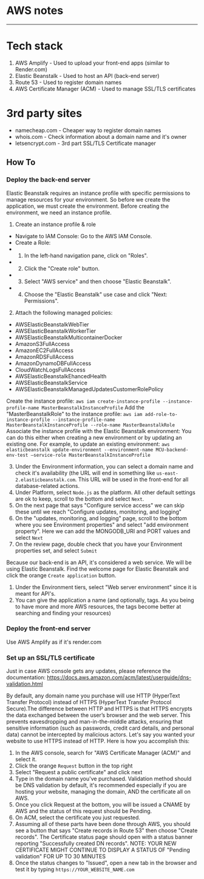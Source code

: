 # AWS notes

---

# Tech stack

1. AWS Amplify - Used to upload your front-end apps (similar to Render.com)
2. Elastic Beanstalk - Used to host an API (back-end server)
3. Route 53 - Used to register domain names
4. AWS Certificate Manager (ACM) - Used to manage SSL/TLS certificates

# 3rd party sites

- namecheap.com - Cheaper way to register domain names
- whois.com - Check information about a domain name and it's owner
- letsencrypt.com - 3rd part SSL/TLS Certificate manager

## How To

### Deploy the back-end server

Elastic Beanstalk requires an instance profile with specific permissions to manage resources for your environment. So before we create the application, we must create the environment. Before creating the environment, we need an instance profile.

1. Create an instance profile & role

- Navigate to IAM Console: Go to the AWS IAM Console.
- Create a Role:
- 1. In the left-hand navigation pane, click on "Roles".
- 2. Click the "Create role" button.
- 3. Select "AWS service" and then choose "Elastic Beanstalk".
- 4. Choose the "Elastic Beanstalk" use case and click "Next: Permissions".

2. Attach the following managed policies:

- AWSElasticBeanstalkWebTier
- AWSElasticBeanstalkWorkerTier
- AWSElasticBeanstalkMulticontainerDocker
- AmazonS3FullAccess
- AmazonEC2FullAccess
- AmazonRDSFullAccess
- AmazonDynamoDBFullAccess
- CloudWatchLogsFullAccess
- AWSElasticBeanstalkEhancedHealth
- AWSElasticBeanstalkService
- AWSElasticBeanstalkManagedUpdatesCustomerRolePolicy

Create the instance profile: `aws iam create-instance-profile --instance-profile-name MasterBeanstalkInstanceProfile`
Add the "MasterBeanstalkRole" to the instance profile: `aws iam add-role-to-instance-profile --instance-profile-name MasterBeanstalkInstanceProfile --role-name MasterBeanstalkRole`
Associate the instance profile with the Elastic Beanstalk environment:
You can do this either when creating a new environment or by updating an existing one.
For example, to update an existing environment: `aws elasticbeanstalk update-environment --environment-name MCU-backend-env-test —service-role MasterBeanstalkInstanceProfile`

3. Under the Environment information, you can select a domain name and check it's availability (the URL will end in something like `us-east-2.elasticbeanstalk.com`. This URL will be used in the front-end for all database-related actions.
4. Under Platform, select `Node.js` as the platform. All other default settings are ok to keep, scroll to the bottom and select `Next`.
5. On the next page that says "Configure service access" we can skip these until we reach "Configure updates, monitoring, and logging"
6. On the "updates, monitoring, and logging" page, scroll to the bottom where you see Environment properties" and select "add environment property". Here we can add the MONGODB_URI and PORT values and select `Next`
7. On the review page, double check that you have your Environment properties set, and select `Submit`

Because our back-end is an API, it's considered a web service. We will be using Elastic Beanstalk. Find the welcome page for Elastic Beanstalk and click the orange `Create application` button.

1. Under the Environment tiers, select "Web server environment" since it is meant for API's.
2. You can give the application a name (and optionally, tags. As you being to have more and more AWS resources, the tags become better at searching and finding your resources)

### Deploy the front-end server

Use AWS Amplify as if it's render.com

### Set up an SSL/TLS certificate

Just in case AWS console gets any updates, please reference the documentation: https://docs.aws.amazon.com/acm/latest/userguide/dns-validation.html

By default, any domain name you purchase will use HTTP (HyperText Transfer Protocol) instead of HTTPS (HyperText Transfer Protocol Secure).The difference between HTTP and HTTPS is that HTTPS encrypts the data exchanged between the user’s browser and the web server. This prevents eavesdropping and man-in-the-middle attacks, ensuring that sensitive information (such as passwords, credit card details, and personal data) cannot be intercepted by malicious actors. Let's say you wanted your website to use HTTPS instead of HTTP. Here is how you accomplish this:

1. In the AWS console, search for "AWS Certificate Manager (ACM)" and select it.
2. Click the orange `Request` button in the top right
3. Select "Request a public certificate" and click next
4. Type in the domain name you've purchased. Validation method should be DNS validation by default, it's recommended especially if you are hosting your website, managing the domain, AND the certificate all on AWS.
5. Once you click Request at the bottom, you will be issued a CNAME by AWS and the status of this request should be Pending.
6. On ACM, select the certificate you just requested.
7. Assuming all of these parts have been done through AWS, you should see a button that says "Create records in Route 53" then choose "Create records". The Certificate status page should open with a status banner reporting "Successfully created DN records". NOTE: YOUR NEW CERTIFICATE MIGHT CONTINUE TO DISPLAY A STATUS OF "Pending validation" FOR UP TO 30 MINUTES
8. Once the status changes to "Issued", open a new tab in the browser and test it by typing `https://YOUR_WEBSITE_NAME.com`
